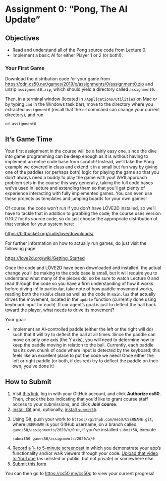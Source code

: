 

# Assignment 0: “Pong, The AI Update”


<h2 id="objectives">Objectives</h2>

<ul>
  <li>Read and understand all of the Pong source code from Lecture 0.</li>
  <li>Implement a basic AI for either Player 1 or 2 (or both!).</li>
</ul>

<h3 id="your-first-game">Your First Game</h3>

<p>Download the distribution code for your game from <a href="https://cdn.cs50.net/games/2019/x/assignments/0/assignment0.zip">https://cdn.cs50.net/games/2019/x/assignments/0/assignment0.zip</a> and unzip <code class="highlighter-rouge">assignment0.zip</code>, which should yield a directory called <code class="highlighter-rouge">assignment0</code>.</p>

<p>Then, in a terminal window (located in <code class="highlighter-rouge">/Applications/Utilities</code> on Mac or by typing
<code class="highlighter-rouge">cmd</code> in the Windows task bar), move to the directory where you extracted <code class="highlighter-rouge">assignment0</code>
(recall that the <code class="highlighter-rouge">cd</code> command can change your current directory), and run</p>

<div class="highlighter-rouge"><div class="highlight"><pre class="highlight"><code>cd assignment0
</code></pre></div></div>

<h2 id="its-game-time">It’s Game Time</h2>

<p>Your first assignment in the course will be a fairly easy one,
since the dive into game programming can be deep enough as it is without having to implement an
entire code base from scratch! Instead, we’ll take the Pong example we covered in class and
extend it in a small but fun way by giving one of the paddles (or perhaps both) logic for playing
the game so that you don’t always need a buddy to play the game with you! We’ll approach problem
sets in the course this way generally, taking the full code bases we’ve used in lecture and extending
them so that you’ll get plenty of experience interacting with fully implemented games. You can even
use these projects as templates and jumping boards for your own games!</p>

<p>Of course, the code won’t run if you don’t have LÖVE2D installed, so we’ll have to tackle that in addition to
grabbing the code; the course uses version 0.10.2 for its source code, so do just choose the appropriate distribution of that version for your system here:</p>

<p><a href="https://bitbucket.org/rude/love/downloads/">https://bitbucket.org/rude/love/downloads/</a></p>

<p>For further information on how to actually run games, do just visit the following page:</p>

<p><a href="https://love2d.org/wiki/Getting_Started">https://love2d.org/wiki/Getting_Started</a></p>

<p>Once the code and LÖVE2D have been downloaded and installed, the actual change you’ll be making to the code base is
small, but it will require you to understand what many of the pieces do, so be sure to watch Lecture 0 and read
through the code so you have a firm understanding of how it works before diving in! In particular, take note of how
paddle movement works, reading both the <code class="highlighter-rouge">Paddle</code> class as well as the code in <code class="highlighter-rouge">main.lua</code> that actually drives the
movement, located in the <code class="highlighter-rouge">update</code> function (currently done using keyboard input for each). If our agent’s goal is
just to deflect the ball back toward the player, what needs to drive its movement?</p>

<p>Your goal:</p>

<ul>
  <li>Implement an AI-controlled paddle (either the left or the right will do) such that it will try to deflect
the ball at all times. Since the paddle can move on only one axis (the Y axis), you will need to determine how to
keep the paddle moving in relation to the ball. Currently, each paddle has its own chunk of code where input is
detected by the keyboard; this feels like an excellent place to put the code we need! Once either the left or right
paddle (or both, if desired) try to deflect the paddle on their own, you’ve done it!</li>
</ul>

<h2 id="how-to-submit">How to Submit</h2>

<ol>
  <li>Visit <a href="https://submit.cs50.io/invites/46e6f2ea29954ce9bb1bdc478a440055">this link</a>, log in with your GitHub account, and click <strong>Authorize cs50</strong>. Then, check the box indicating that you’d like to grant course staff access to your submissions, and click <strong>Join course</strong>.</li>
  <li><a href="https://git-scm.com/downloads">Install Git</a> and, optionally, <a href="https://cs50.readthedocs.io/submit50/">install <code class="highlighter-rouge">submit50</code></a>.</li>
  <li>
    <p>Using Git, push your work to <code class="highlighter-rouge">https://github.com/me50/USERNAME.git</code>, where <code class="highlighter-rouge">USERNAME</code> is your GitHub username, on a branch called <code class="highlighter-rouge">games50/assignments/2020/x/0</code> or, if you’ve installed <code class="highlighter-rouge">submit50</code>, execute</p>

    submit50 games50/assignments/2020/x/0
</code></pre></div>    </div>

  
  </li>
  <li><a href="https://www.howtogeek.com/205742/how-to-record-your-windows-mac-linux-android-or-ios-screen/">Record a 1- to 5-minute screencast</a> in which you demonstrate your app’s functionality and/or walk viewers through your code. <a href="https://www.youtube.com/upload">Upload that video to YouTube</a> (as unlisted or public, but not private) or somewhere else.</li>
  <li><a href="https://forms.cs50.io/63cadd37-9db2-4922-b85d-fb85a760b261">Submit this form</a>.</li>
</ol>

<p>You can then go to <a href="https://cs50.me/cs50g">https://cs50.me/cs50g</a> to view your current progress!</p>



